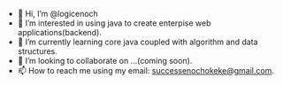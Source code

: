 - 👋 Hi, I’m @logicenoch
- 👀 I’m interested in using java to create enterpise web applications(backend).
- 🌱 I’m currently learning core java coupled with algorithm and data structures.
- 💞️ I’m looking to collaborate on ...(coming soon).
- 📫 How to reach me using my email: successenochokeke@gmail.com.

<!---
logicenoch/logicenoch is a ✨ special ✨ repository because its `README.md` (this file) appears on your GitHub profile.
You can click the Preview link to take a look at your changes.
--->
